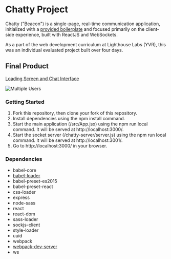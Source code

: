 # Chatty Project

Chatty ("Beacon") is a single-page, real-time communication application, initialized with a [provided boilerplate](https://github.com/lighthouse-labs/react-simple-boilerplate) and focused primarily on the client-side experience, built with ReactJS and WebSockets.

As a part of the web development curriculum at Lighthouse Labs (YVR), this was an individual evaluated project built over four days.

## Final Product
[Loading Screen and Chat Interface](https://gyazo.com/67f6e05e99635f66b116371e68ec7124)

![Multiple Users](https://github.com/monicasoojilee/react-boilerplate/blob/master/styles/multiple-convos.png)


### Getting Started
1. Fork this repository, then clone your fork of this repository.
2. Install dependencies using the npm install command.
3. Start the main application (/src/App.jsx) using the npm run local command. It will be served at http://localhost:3000/.
4. Start the socket server (/chatty-server/server.js) using the npm run local command. It will be served at http://localhost:3001/.
5. Go to http://localhost:3000/ in your browser.

### Dependencies
* babel-core
* [babel-loader](https://github.com/babel/babel-loader)
* babel-preset-es2015
* babel-preset-react
* css-loader
* express
* node-sass
* react
* react-dom
* sass-loader
* sockjs-client
* style-loader
* uuid
* webpack
* [webpack-dev-server](https://github.com/webpack/webpack-dev-server)
* ws
